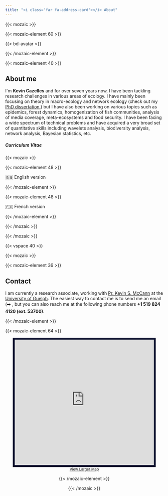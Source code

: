 ```yaml
---
title: "<i class='far fa-address-card'></i> About"
---
```


{{< mozaic >}}

{{< mozaic-element 60 >}}

{{< bd-avatar >}}

{{< /mozaic-element >}}

{{< mozaic-element 40 >}}

## About me

I'm **Kevin Cazelles** and for over seven years now, I have been tackling
research challenges in various areas of ecology. I have mainly been focusing on
theory in macro-ecology and network ecology (check out my [PhD
dissertation <i class="fas fa-file-pdf" aria-hidden="true"></i>](/docs/thesekc.pdf)) but I have also been working on various
topics such as epidemics, forest dynamics, homogenization of fish communities,
analysis of media coverage, meta-ecosystems and food security. I have been
facing a wide spectrum of technical problems and have acquired a very broad set
of quantitative skills including wavelets analysis, biodiversity analysis,
network analysis, Bayesian statistics, etc.

 <!-- I am currently doing quantitative ecology for a
leaving. As such, I do my best to apply the results of abstract investigations
to tangible challenges such as the impact of global change on ecological
communities. -->

##### Curriculum Vitae  

{{< mozaic >}}

{{< mozaic-element 48 >}}

:uk: English version [<i class="fab fa-html5" aria-hidden="true"></i>](https://kevcaz.github.io/CV/cv_main_en.html) [<i class="fas fa-file-pdf" aria-hidden="true"></i>](https://kevcaz.github.io/CV/cv_main_en.pdf)

{{< /mozaic-element >}}

{{< mozaic-element 48 >}}

:fr: French version [<i class="fab fa-html5" aria-hidden="true"></i>](https://kevcaz.github.io/CV/cv_main_fr.html) [<i class="fas fa-file-pdf" aria-hidden="true"></i>](https://kevcaz.github.io/CV/cv_main_fr.pdf)


{{< /mozaic-element >}}

{{< /mozaic >}}


{{< /mozaic >}}


{{< vspace 40 >}}



{{< mozaic >}}

{{< mozaic-element 36 >}}

## Contact

I am currently a research associate, working with [Pr. Kevin S. McCann](http://www.mccannlab.ca) at the [University of
Guelph](https://www.uoguelph.ca/). The easiest way to contact me
is to send me an email (:arrow_right: <a href="mailto:kevin.cazelles@gmail.com?subject=Contact&amp;body=Dear%20Kevin%2C%20%0A%0AMessage%0A%0ASincerely%2C"><i
class='far fa-envelope'></i></a>, but you can also reach me at the following
phone numbers **+1 519 824 4120 (ext. 53700)**.

{{< /mozaic-element >}}

{{< mozaic-element 64 >}}

<center>
<iframe width="88%" height="400px" frameborder="0" scrolling="no" marginheight="0" marginwidth="0" src="https://www.openstreetmap.org/export/embed.html?bbox=-80.2331864833832%2C43.526638681485345%2C-80.22391676902772%2C43.53334379663221&amp;layer=mapnik&amp;marker=43.529991332235%2C-80.22855162620544" style="border: 6px solid #0d122f;"></iframe><br/><small><a href="https://www.openstreetmap.org/?mlat=43.52999&amp;mlon=-80.22855#map=17/43.52999/-80.22855&amp;layers=N">View Larger Map</a></small>
<center>

{{< /mozaic-element >}}

{{< /mozaic >}}



